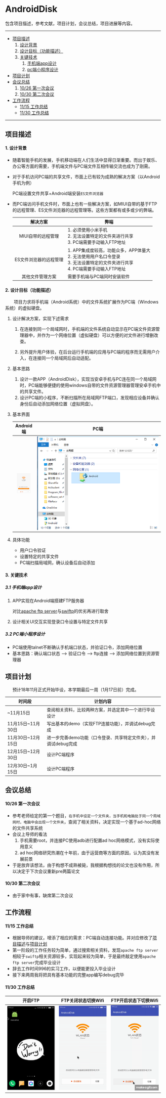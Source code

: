 # AndroidDisk

包含项目描述，参考文献，项目计划，会议总结，项目进展等内容。

---

- [项目描述](#项目描述)
  1. [设计背景](#1-设计背景)
  2. [设计目标（功能描述）](#2-设计目标功能描述)
  3. [关键技术](#3-关键技术)
     1. [手机端app设计](#31-手机端app设计)
     2. [pc端小程序设计](#32-pc端小程序设计)
- [项目计划](#项目计划)
- [会议总结](#会议总结)
  1. [10/26 第一次会议](#1026-第一次会议)
  2. [10/30 第二次会议](#1030-第二次会议)
- [工作流程](#工作流程)
  - [11/15 工作总结](#1115-工作总结)
  - [11/30 工作总结](#1130-工作总结)

---


## 项目描述

#### 1. 设计背景

- 随着智能手机的发展，手机移动端在人们生活中显得日渐重要。而出于娱乐、办公等方面的需要，手机端文件与PC端文件互相传输交流也成为了刚需。

- 对于手机访问PC端的共享文件，市面上已有较为成熟的解决方案（以Android手机为例）

  PC端设置文件共享+Android端安装`ES文件浏览器`

- 而PC端访问手机文件时，市面上也有一些解决方案，如MIUI自带的基于FTP的远程管理、ES文件浏览器的远程管理等。这些方案都有或多或少的弊端。

  |        解决方案        | <center>弊端</center>                                        |
  | :--------------------: | ------------------------------------------------------------ |
  |   MIUI自带的远程管理   | 1. 必须使用小米手机<br>2. 无法设置特定的文件夹进行共享<br>3. PC端需要手动输入FTP地址 |
  | ES文件浏览器的远程管理 | 1. APP集成度较高，功能众多，APP体量大<br>2. 无法使用用户名口令登录<br>3. 无法设置特定的文件夹进行共享<br>4. PC端需要手动输入FTP地址 |
  |    其他文件管理方案    | 需要手机端与PC端同时安装软件                                 |

#### 2. 设计目标（功能描述）

　　项目力求将手机端（Android系统）中的文件系统扩展作为PC端（Windows系统）的虚拟硬盘。

1. 设计解决方案，实现下述需求

    1. 在连接到同一个局域网时，手机端的文件系统自动显示在PC端文件资源管理器中，并作为一个网络位置（虚拟硬盘）可以方便的对文件进行增删改查。

    2. 另外提升用户体验，在后台运行手机端的应用与PC端的程序而无需用户介入，在连接同一个局域网后自动适配。
2. 基本思路
   1. 设计一款APP（AndroidDisk），实现当安卓手机与PC连在同一个局域网时，PC端能够便捷的使用windows自带的文件资源管理器管理安卓手机中的共享文件。
   2. 设计PC端的小程序，不断扫描所在局域网FTP端口，发现相应设备并确认身份后自动添加网络位置（虚拟网盘）。

1. 基本界面

   |                        Android端                         |                           PC端                            |
   | :------------------------------------------------------: | :-------------------------------------------------------: |
   | <img src="README_images/基本界面1.png" style="zoom:10%"> | <img src="README_images/基本界面2.png" style="zoom:200%"> |

2. 具体功能

   - 用户口令验证
   - 设置特定的共享文件
   - PC端扫描局域网，确认设备后自动添加

#### 3. 关键技术

##### 3.1 手机端app设计

1. APP实现在Android端搭建FTP服务器

   对比[apache ftp server](https://projects.apache.org/project.html?mina-ftpserver)与[swiftp](https://code.google.com/archive/p/swiftp/)的优劣再进行取舍

2. 设计相关UI交互实现登录口令设置与特定文件共享

##### 3.2 PC端小程序设计

- PC端使用talnet不断确认手机端口状态，并验证口令，添加网络位置
- 基本思路：确认端口状态 --> 验证口令 --> ftp连接 --> 添加网络位置到资源管理器

## 项目计划

&nbsp;&nbsp;&nbsp;&nbsp;&nbsp;&nbsp;预计18年11月正式开始毕设，本学期最后一周（1月17日前）完成。

| <center>时间段</center> | <center>计划内容</center>                                    |
| ----------------------- | ------------------------------------------------------------ |
| ~11月15日               | 查阅相关资料，比较两种方案，并选定其中一个进行毕设设计       |
| 11月15日~11月30日       | 写出基本的demo（实现FTP连接功能），并调试debug完成           |
| 11月30日~12月15日       | 进一步完善demo功能（口令登录、共享特定文件夹），并调试debug完成 |
| 12月15日~12月30日       | 设计PC端程序                                                 |
| 12月30日~1月15日        | 设计PC端程序                                                 |


## 会议总结

#### 10/26 第一次会议

- 参考老师给定的第一个题目，`在手机中设定一个文件夹，当手机和电脑处于同一个局域网时，电脑中会出现一个文件夹`，查阅了相关资料，决定实现一个基于ad-hoc网络的文件共享系统
- 会议上导师的看法
  1. 手机需要root，并连接PC使用adb进行配置ad hoc网络模式，没有实际使用意义
  2. ad hoc网络研究热潮在十年前，由于运营商等方面的原因，认为其没有发展前景
- 于是放弃该想法，由于构想不成熟被毙，我根据构想找的论文也没有作用，所以决定于下次会议重新pre两篇论文

#### 10/30 第二次会议

- 由于家中有事，缺席第二次会议

## 工作流程

#### 11/15 工作总结

- 根据导师的建议，增添了相应的需求：PC端自动连接功能。并对应修改了[项目描述](#项目描述)与[项目计划](#项目计划)
- 第一阶段的工作任务较为简单，通过搜索相关资料，发现`apache ftp server`相较于`swiftp`相关资源较多，实现起来较为简单，于是最终敲定使用`apache ftp server`完成毕业设计
- 辞去工作时间996的实习工作，以便能更投入毕业设计
- 接下来两周我将把具有基本功能的完整app编写debug完毕

#### 11/30 工作总结

|                开启FTP                |                FTP关闭状态切换Wifi                |               FTP开启状态下切换Wifi               |
| :-----------------------------------: | :-----------------------------------------------: | :-----------------------------------------------: |
| <img src="README_images\开启FTP.gif"> | <img src="README_images\FTP关闭状态切换Wifi.gif"> | <img src="README_images\FTP开启状态切换Wifi.gif"> |



